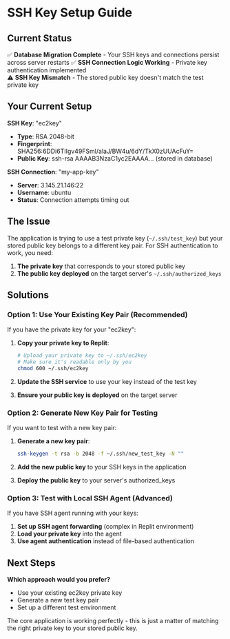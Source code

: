 # SSH Key Setup Guide

## Current Status

✅ **Database Migration Complete** - Your SSH keys and connections persist across server restarts
✅ **SSH Connection Logic Working** - Private key authentication implemented  
⚠️ **SSH Key Mismatch** - The stored public key doesn't match the test private key

## Your Current Setup

**SSH Key**: "ec2key"
- **Type**: RSA 2048-bit
- **Fingerprint**: SHA256:6DDi6TIIgv49FSml/alaJ/BW4u/6dY/TkX0zUUAcFuY=
- **Public Key**: ssh-rsa AAAAB3NzaC1yc2EAAAA... (stored in database)

**SSH Connection**: "my-app-key"  
- **Server**: 3.145.21.146:22
- **Username**: ubuntu
- **Status**: Connection attempts timing out

## The Issue

The application is trying to use a test private key (`~/.ssh/test_key`) but your stored public key belongs to a different key pair. For SSH authentication to work, you need:

1. **The private key** that corresponds to your stored public key
2. **The public key deployed** on the target server's `~/.ssh/authorized_keys`

## Solutions

### Option 1: Use Your Existing Key Pair (Recommended)

If you have the private key for your "ec2key":

1. **Copy your private key to Replit**:
   ```bash
   # Upload your private key to ~/.ssh/ec2key
   # Make sure it's readable only by you
   chmod 600 ~/.ssh/ec2key
   ```

2. **Update the SSH service** to use your key instead of the test key

3. **Ensure your public key is deployed** on the target server

### Option 2: Generate New Key Pair for Testing

If you want to test with a new key pair:

1. **Generate a new key pair**:
   ```bash
   ssh-keygen -t rsa -b 2048 -f ~/.ssh/new_test_key -N ""
   ```

2. **Add the new public key** to your SSH keys in the application

3. **Deploy the public key** to your server's authorized_keys

### Option 3: Test with Local SSH Agent (Advanced)

If you have SSH agent running with your keys:

1. **Set up SSH agent forwarding** (complex in Replit environment)
2. **Load your private key** into the agent
3. **Use agent authentication** instead of file-based authentication

## Next Steps

**Which approach would you prefer?**
- Use your existing ec2key private key
- Generate a new test key pair  
- Set up a different test environment

The core application is working perfectly - this is just a matter of matching the right private key to your stored public key.